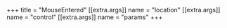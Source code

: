 +++
title = "MouseEntered"
[[extra.args]]
name = "location"
[[extra.args]]
name = "control"
[[extra.args]]
name = "params"
+++